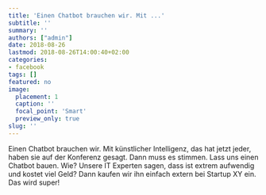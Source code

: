 ```yaml
---
title: 'Einen Chatbot brauchen wir. Mit ...'
subtitle: ''
summary: ''
authors: ["admin"]
date: 2018-08-26
lastmod: 2018-08-26T14:00:40+02:00
categories:
- facebook
tags: []
featured: no
image:
  placement: 1
  caption: ''
  focal_point: 'Smart'
  preview_only: true
slug: ''
---
```

Einen Chatbot brauchen wir. Mit künstlicher Intelligenz, das hat jetzt jeder, haben sie auf der Konferenz gesagt. Dann muss es stimmen. Lass uns einen Chatbot bauen. Wie? Unsere IT Experten sagen, dass ist extrem aufwendig und kostet viel Geld? Dann kaufen wir ihn einfach extern bei Startup XY ein. Das wird super!

